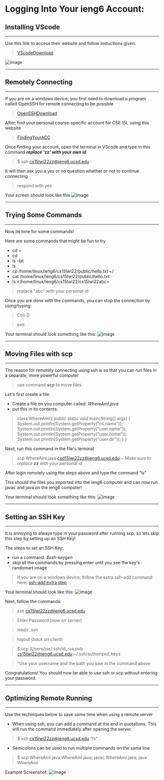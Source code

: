 # **Logging Into Your ieng6 Account:** 

## **Installing VScode**
---

Use this link to access their website and follow instuctions given:
>[VScodeDownload](https://code.visualstudio.com/)

![image](VScodeScreenshot.jpg)

---

## **Remotely Connecting**
---
If you are on a windows device, you first need to download a program called OpenSSH for remote connecting to be possible
>[OpenSSHDownload](https://docs.microsoft.com/en-us/windows-server/administration/openssh/openssh_install_firstuse)


After, find your personal course-specific account for CSE 15L using this website
>[FindingYourACC](https://sdacs.ucsd.edu/~icc/index.php)

Once finding your account, open the terminal in VScode and type in this command
***replace 'zz' with your own id***
>$ ssh cs15lwi22zz@ieng6.ucsd.edu

It will then ask you a yes or no question whether or not to continue connecting

>respond with yes

Your screen should look like this
![image](sshScreenshot.jpg)

---
## **Trying Some Commands**
---

Now its time for some commands!

Here are some commands that might be fun to try
- cd ~
- cd
- ls -lat
- ls
- cp /home/linux/ieng6/cs15lwi22/public/hello.txt ~/
- cat /home/linux/ieng6/cs15lwi22/public/hello.txt
- ls </home/linux/ieng6/cs15lwi22/cs15lwi22abc>
>replace "abc" with your personal id

Once you are done with the commands, you can stop the connection by using/typing:
>Ctrl-D

>exit

Your terminal should look something like this:
![image](commandsScreenshot.jpg)

---

## **Moving Files with scp**
---

The reason for remotely connecting using ssh is so that you can run files in a separate, more powerful computer
>use command ***scp*** to move files

Let's first create a file:
- Create a file on you computer called: *WhereAmI.java*
- put this in its contents:
>class WhereAmI {
  public static void main(String[] args) {
    System.out.println(System.getProperty("os.name"));
    System.out.println(System.getProperty("user.name"));
    System.out.println(System.getProperty("user.home"));
    System.out.println(System.getProperty("user.dir"));
  }
}

Next, run this command in the file's terminal
>scp WhereAmI.java csd15lwi22zz@ieng6.ucsd.edu:~
>*Make sure to replace **zz** with your personal id*

After login remotely using the steps above and type the command "ls"

This should the files you imported into the ieng6 computer and can now run javac and java on the ieng6 computer!

Your terminal should look something like this:
![image](scpScreenshot.jpg)

---
## **Setting an SSH Key**
---

It is annoying to always type in your password after running scp, so lets skip this step by setting up an SSH Key!

The steps to set an SSH Key:
- run a command: *$ssh-keygen*
- skip all the commands by pressing enter until you see the key's randomart image

>If you are on a windows device, follow the extra ssh-add command here: [ssh-add extra step](https://docs.microsoft.com/en-us/windows-server/administration/openssh/openssh_keymanagement#user-key-generation)

Your terminal should look like this:
![image](sshkeygen.jpg)

Next, follow the commands:
> ssh cs15lwi22zz@ieng6.ucsd.edu

> Enter Password (*now on server*)

>mkdir .ssh

>logout (*back on client*)

>$ scp /Users/joe/.ssh/id_rsa.pub cs15lwi22@ieng6.ucsd.edu:~/.ssh/authorized_keys

> ^Use your username and the path you saw in the command above

Congratulations! You should now be able to use ssh or scp without entering your password.

---
## **Optimizing Remote Running**
---

Use the techniques below to save some time when using a remote server
- When using ssh, you can add a command at the end in quotations. This will run the command immediately after opening the server.
>$ ssh cs15lwi22zz@ieng6.ucsd.edu "ls"

- Semicolons can be used to run multiple commands on the same line
>$ scp WhereAmI.java WhereAmI.java; javac WhereAmI.java; java WhereAmI

Example Screenshot:
![image](optimizing.jpg)